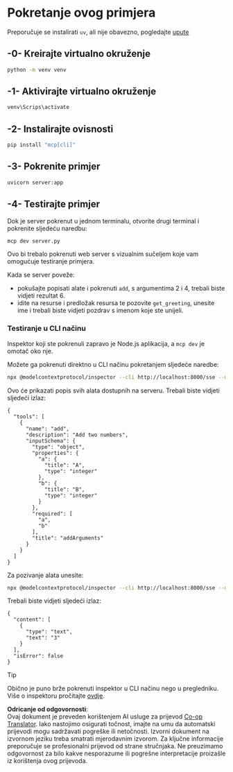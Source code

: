 <!--
CO_OP_TRANSLATOR_METADATA:
{
  "original_hash": "69ba3bd502bd743233137bac5539c08b",
  "translation_date": "2025-08-19T17:56:39+00:00",
  "source_file": "03-GettingStarted/05-sse-server/solution/python/README.md",
  "language_code": "hr"
}
-->
# Pokretanje ovog primjera

Preporučuje se instalirati `uv`, ali nije obavezno, pogledajte [upute](https://docs.astral.sh/uv/#highlights)

## -0- Kreirajte virtualno okruženje

```bash
python -m venv venv
```

## -1- Aktivirajte virtualno okruženje

```bash
venv\Scrips\activate
```

## -2- Instalirajte ovisnosti

```bash
pip install "mcp[cli]"
```

## -3- Pokrenite primjer

```bash
uvicorn server:app
```

## -4- Testirajte primjer

Dok je server pokrenut u jednom terminalu, otvorite drugi terminal i pokrenite sljedeću naredbu:

```bash
mcp dev server.py
```

Ovo bi trebalo pokrenuti web server s vizualnim sučeljem koje vam omogućuje testiranje primjera.

Kada se server poveže:

- pokušajte popisati alate i pokrenuti `add`, s argumentima 2 i 4, trebali biste vidjeti rezultat 6.
- idite na resurse i predložak resursa te pozovite `get_greeting`, unesite ime i trebali biste vidjeti pozdrav s imenom koje ste unijeli.

### Testiranje u CLI načinu

Inspektor koji ste pokrenuli zapravo je Node.js aplikacija, a `mcp dev` je omotač oko nje.

Možete ga pokrenuti direktno u CLI načinu pokretanjem sljedeće naredbe:

```bash
npx @modelcontextprotocol/inspector --cli http://localhost:8000/sse --method tools/list
```

Ovo će prikazati popis svih alata dostupnih na serveru. Trebali biste vidjeti sljedeći izlaz:

```text
{
  "tools": [
    {
      "name": "add",
      "description": "Add two numbers",
      "inputSchema": {
        "type": "object",
        "properties": {
          "a": {
            "title": "A",
            "type": "integer"
          },
          "b": {
            "title": "B",
            "type": "integer"
          }
        },
        "required": [
          "a",
          "b"
        ],
        "title": "addArguments"
      }
    }
  ]
}
```

Za pozivanje alata unesite:

```bash
npx @modelcontextprotocol/inspector --cli http://localhost:8000/sse --method tools/call --tool-name add --tool-arg a=1 --tool-arg b=2
```

Trebali biste vidjeti sljedeći izlaz:

```text
{
  "content": [
    {
      "type": "text",
      "text": "3"
    }
  ],
  "isError": false
}
```

> [!TIP]  
> Obično je puno brže pokrenuti inspektor u CLI načinu nego u pregledniku.  
> Više o inspektoru pročitajte [ovdje](https://github.com/modelcontextprotocol/inspector).

**Odricanje od odgovornosti**:  
Ovaj dokument je preveden korištenjem AI usluge za prijevod [Co-op Translator](https://github.com/Azure/co-op-translator). Iako nastojimo osigurati točnost, imajte na umu da automatski prijevodi mogu sadržavati pogreške ili netočnosti. Izvorni dokument na izvornom jeziku treba smatrati mjerodavnim izvorom. Za ključne informacije preporučuje se profesionalni prijevod od strane stručnjaka. Ne preuzimamo odgovornost za bilo kakve nesporazume ili pogrešne interpretacije proizašle iz korištenja ovog prijevoda.